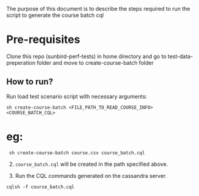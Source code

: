 The purpose of this document is to describe the steps required to run the script to generate the course batch cql 

# Pre-requisites

Clone this repo (sunbird-perf-tests) in home directory and go to test-data-preperation folder and move to create-course-batch folder

## How to run?

Run load test scenario script with necessary arguments:

    sh create-course-batch <FILE_PATH_TO_READ_COURSE_INFO> <COURSE_BATCH_CQL>

# eg:

     sh create-course-batch course.csv course_batch.cql
    
2. `course_batch.cql` will be created in the path specified above.

    
3. Run the CQL commands generated on the cassandra server.

```
cqlsh -f course_batch.cql
```
